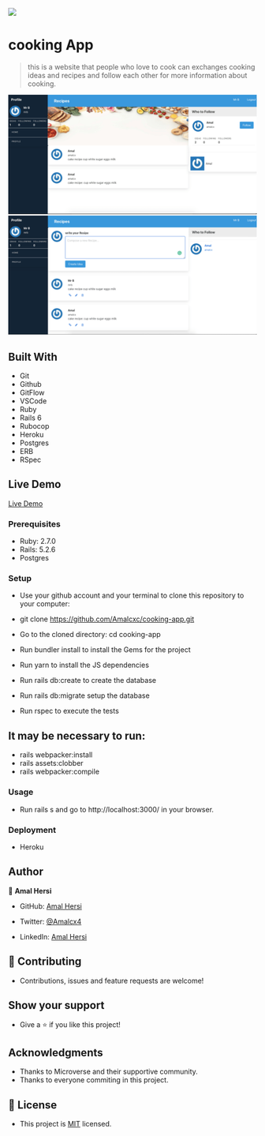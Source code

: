 ![](https://img.shields.io/badge/Microverse-blueviolet)

# cooking App 

> this is a website that people who love to cook can exchanges cooking ideas and recipes and follow each other for more information about cooking.

![screenshot](Screen.png)
![screenshot](ScreenS.png)


## Built With

- Git
- Github
- GitFlow
- VSCode
- Ruby 
- Rails 6
- Rubocop
- Heroku
- Postgres
- ERB
- RSpec


## Live Demo
[Live Demo](https://evening-ridge-66508.herokuapp.com/users/sign_in)

### Prerequisites

- Ruby: 2.7.0
- Rails: 5.2.6
- Postgres

### Setup

  - Use your github account and your terminal to clone this repository to your computer:

  - git clone https://github.com/Amalcxc/cooking-app.git

  - Go to the cloned directory: cd cooking-app

  - Run bundler install to install the Gems for the project

  - Run yarn to install the JS dependencies
  
  - Run rails db:create to create the database

  - Run rails db:migrate setup the database

  - Run rspec to execute the tests

## It may be necessary to run:

- rails webpacker:install 
- rails assets:clobber
- rails webpacker:compile

### Usage

- Run rails s and go to http://localhost:3000/ in your browser.


### Deployment

- Heroku

## Author

👤 **Amal Hersi**

- GitHub: [Amal Hersi](https://github.com/Amalcxc)

- Twitter: [@Amalcx4](https://twitter.com/home?lang=en)

- LinkedIn: [Amal Hersi](https://www.linkedin.com/in/amal-hersi-a29583205/)


## 🤝 Contributing

- Contributions, issues and feature requests are welcome!


## Show your support

- Give a ⭐️ if you like this project!


## Acknowledgments

- Thanks to Microverse and their supportive community.
- Thanks to everyone commiting in this project.


## 📝 License

- This project is [MIT](./MIT.md) licensed.

